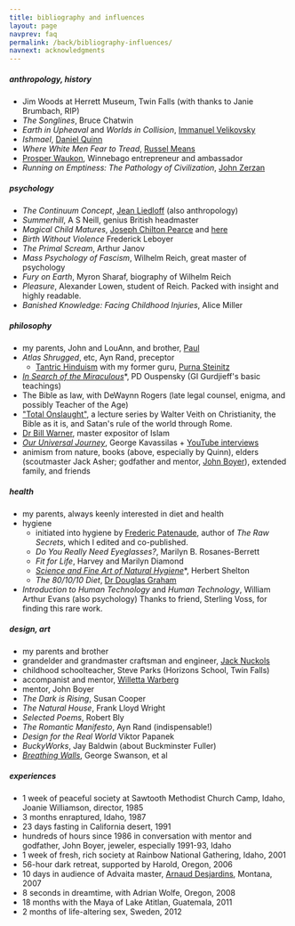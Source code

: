 ```yaml
---
title: bibliography and influences
layout: page
navprev: faq
permalink: /back/bibliography-influences/
navnext: acknowledgments
---
```


##### anthropology, history

- Jim Woods at Herrett Museum, Twin Falls (with thanks to Janie Brumbach, RIP)
- _The Songlines_, Bruce Chatwin
- _Earth in Upheaval_ and _Worlds in Collision_, [Immanuel Velikovsky](https://www.velikovsky.info)
- _Ishmael_, [Daniel Quinn](https://ishmael.org)
- _Where White Men Fear to Tread_, [Russel Means](https://www.russellmeansfreedom.com)
- [Prosper Waukon](https://bit.ly/prosperwaukon), Winnebago entrepreneur and ambassador
- _Running on Emptiness: The Pathology of Civilization_, [John Zerzan](https://www.johnzerzan.net)

##### psychology

- _The Continuum Concept_, [Jean Liedloff](https://continuum-concept.org) (also anthropology)
- _Summerhill_, A S Neill, genius British headmaster
- _Magical Child Matures_, [Joseph Chilton Pearce](https://joseph-chilton-pearce.com/) and [here](https://ttfuture.org)
- _Birth Without Violence_ Frederick Leboyer
- _The Primal Scream_, Arthur Janov
- _Mass Psychology of Fascism_, Wilhelm Reich, great master of psychology
- _Fury on Earth_, Myron Sharaf, biography of Wilhelm Reich 
- _Pleasure_, Alexander Lowen, student of Reich. Packed with insight and highly readable.
- _Banished Knowledge: Facing Childhood Injuries_, Alice Miller

##### philosophy

- my parents, John and LouAnn, and brother, [Paul](https://blacklabworld.com)
- _Atlas Shrugged_, etc, Ayn Rand, preceptor
   - [Tantric Hinduism](https://www.hohmpress.com/products/the-alchemy-of-transformation) with my former guru, [Purna Steinitz](https://goo.gl/dEcMwg)
- [*In Search of the Miraculous*](/f/search.pdf)\*, PD Ouspensky (GI Gurdjieff's basic teachings)
- The Bible as law, with DeWaynn Rogers (late legal counsel, enigma, and possibly Teacher of the Age)
- ["Total Onslaught"](https://adtv.watch/series/total-onslaught), a lecture series by Walter Veith on Christianity, the Bible as it is, and Satan's rule of the world through Rome.
- [Dr Bill Warner](http://politicalislam.com), master expositor of Islam
- [*Our Universal Journey*](https://ourjourneyhome.earth), George Kavassilas + [YouTube interviews](https://youtube.com/playlist?list=PLV75wDOASk_eAijH1idZyya3AE7RmwbG1)
- animism from nature, books (above, especially by Quinn), elders (scoutmaster Jack Asher; godfather and mentor, [John Boyer](https://www.facebook.com/boyerjewelry/)), extended family, and friends

##### health

- my parents, always keenly interested in diet and health
- hygiene
	- initiated into hygiene by [Frederic Patenaude](https://fredericpatenaude.com), author of _The Raw Secrets_, which I edited and co-published.
	- _Do You Really Need Eyeglasses?_, Marilyn B. Rosanes-Berrett
	- _Fit for Life_, Harvey and Marilyn Diamond
	- [*Science and Fine Art of Natural Hygiene*](/f/hygiene.pdf)\*, Herbert Shelton
	- _The 80/10/10 Diet_, [Dr Douglas Graham](https://foodnsport.com)
- _Introduction to Human Technology_ and _Human Technology_, William Arthur Evans (also psychology) Thanks to friend, Sterling Voss, for finding this rare work.

##### design, art

- my parents and brother
- grandelder and grandmaster craftsman and engineer, [Jack Nuckols](https://rockcreekmetalcraft.com)
- childhood schoolteacher, Steve Parks (Horizons School, Twin Falls)
- accompanist and mentor, [Willetta Warberg](https://bit.ly/willettawarberg)
- mentor, John Boyer
- _The Dark is Rising_, Susan Cooper
- _The Natural House_, Frank Lloyd Wright
- _Selected Poems_, Robert Bly 
- _The Romantic Manifesto_, Ayn Rand (indispensable!)
- _Design for the Real World_ Viktor Papanek
- _BuckyWorks_, Jay Baldwin (about Buckminster Fuller)
- [*Breathing Walls*](https://breathingwalls.com), George Swanson, et al

##### experiences

- 1 week of peaceful society at Sawtooth Methodist Church Camp, Idaho, Joanie Williamson, director, 1985
- 3 months enraptured, Idaho, 1987
- 23 days fasting in California desert, 1991
- hundreds of hours since 1986 in conversation with mentor and godfather, John Boyer, jeweler, especially 1991-93, Idaho
- 1 week of fresh, rich society at Rainbow National Gathering, Idaho, 2001
- 56-hour dark retreat, supported by Harold, Oregon, 2006
- 10 days in audience of Advaita master, [Arnaud Desjardins](https://arnauddesjardinsdvds.com), Montana, 2007
- 8 seconds in dreamtime, with Adrian Wolfe, Oregon, 2008
- 18 months with the Maya of Lake Atitlan, Guatemala, 2011
- 2 months of life-altering sex, Sweden, 2012



